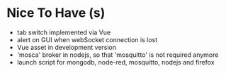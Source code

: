 # Nice To Have (s)
* tab switch implemented via Vue
* alert on GUI when webSocket connection is lost
* Vue asset in development version
* 'mosca' broker in nodejs, so that 'mosquitto' is not required anymore
* launch script for mongodb, node-red, mosquitto, nodejs and firefox
